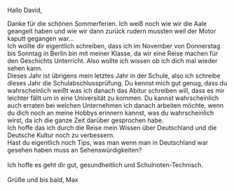 Hallo David,

Danke für die schönen Sommerferien. Ich weiß noch wie wir die Aale geangelt haben und wie wir dann zurück rudern mussten weil der Motor kaputt gegangen war... </br>
Ich wollte dir eigentlich schreiben, dass ich im November von Donnerstag bis Sonntag in Berlin bin mit meiner Klasse, da wir eine Reise machen für den Geschichts Unterricht. Also wollte ich wissen ob ich dich mal wieder sehen kann. </br>
Dieses Jahr ist übrigens mein letztes Jahr in der Schule, also ich schreibe dieses Jahr die Schulabschlussprüfung. Du kennst mich gut genug, dass du wahrscheinlich weißt was ich danach das Abitur schreiben will, dass es mir leichter fällt um in eine Universität zu kommen. Du kannst wahrscheinlich auch erraten bei welchen Unternehmen ich danach arbeiten möchte, wenn du dich noch an meine Hobbys erinnern kannst, was du wahrscheinlich wirst, da ich die ganze Zeit darüber gesprochen habe. </br>
Ich hoffe das ich durch die Reise mein Wissen über Deutschland und die Deutsche Kultur noch zu verbessern. </br>
Hast du eigentlich noch Tips, was man wenn man in Deutschland war gesehen haben muss an Sehenswürdigkeiten? </br>
</br>
Ich hoffe es geht dir gut, gesundheitlich und Schulnoten-Technisch.
</br>
</br>
Grüße und bis bald,
Max
